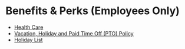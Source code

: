 # Benefits & Perks (Employees Only)

* [Health Care](Healthcare-and-Disability-Insurance.md)
* [Vacation, Holiday and Paid Time Off (PTO) Policy](Time-Off.md)
* [Holiday List](Holiday-List.md)

